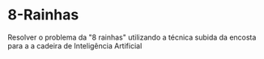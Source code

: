 # 8-Rainhas
Resolver o problema da "8 rainhas" utilizando a técnica subida da encosta para a a cadeira de Inteligência Artificial
